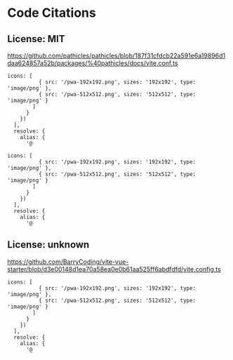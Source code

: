 # Code Citations

## License: MIT
https://github.com/pathicles/pathicles/blob/187f31cfdcb22a591e6a19896d1daa624857a52b/packages/%40pathicles/docs/vite.conf.ts

```
icons: [
          { src: '/pwa-192x192.png', sizes: '192x192', type: 'image/png' },
          { src: '/pwa-512x512.png', sizes: '512x512', type: 'image/png' }
        ]
      }
    })
  ],
  resolve: {
    alias: {
      '@
```

```
icons: [
          { src: '/pwa-192x192.png', sizes: '192x192', type: 'image/png' },
          { src: '/pwa-512x512.png', sizes: '512x512', type: 'image/png' }
        ]
      }
    })
  ],
  resolve: {
    alias: {
      '@
```


## License: unknown
https://github.com/BarryCoding/vite-vue-starter/blob/d3e00148d1ea70a58ea0e0b61aa525ff6abdfdfd/vite.config.ts

```
icons: [
          { src: '/pwa-192x192.png', sizes: '192x192', type: 'image/png' },
          { src: '/pwa-512x512.png', sizes: '512x512', type: 'image/png' }
        ]
      }
    })
  ],
  resolve: {
    alias: {
      '@
```

